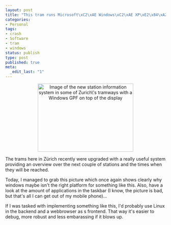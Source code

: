 ```yaml
---
layout: post
title: "This tram runs Microsoft\xC2\xAE Windows\xC2\xAE XP\xE2\x84\xA2"
categories:
- Personal
tags:
- crash
- Software
- tram
- windows
status: publish
type: post
published: true
meta:
  _edit_last: "1"
---
```

<p style="text-align: center;"><a href="http://www.gnegg.ch/wp-content/uploads/2008/04/tramcrash.jpg"><img class="aligncenter size-medium wp-image-397" title="General Protection Fault" src="http://www.gnegg.ch/wp-content/uploads/2008/04/tramcrash-300x213.jpg" alt="Image of the new station information system in some of Zurich\'s tramways with a Windows GPF on top of the display" width="300" height="213" /></a></p>
<p style="text-align: left;">The trams here in Zürich recently were upgraded with a really useful system providing an overview over the next couple of stations and the times when they will be reached.</p>
<p style="text-align: left;">Today, I managed to grab this picture which once again shows clearly why windows maybe isn't the right platform for something like this. Also, have a look at the amount of applications in the taskbar (I know, the picture is bad, but that's all I can get out of my mobile phone)...</p>
<p style="text-align: left;">If I was tasked with implementing something like this, I'd probably use Linux in the backend and a webbrowser as s frontend. That way it's easier to debug, more robust and less embarassing if it blows up.</p>
